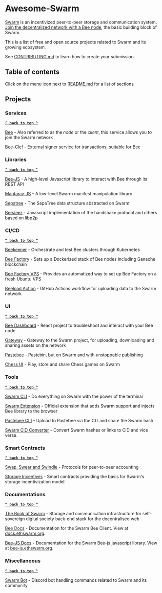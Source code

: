 # Awesome-Swarm

[Swarm](https://www.ethswarm.org/) is an incentivized peer-to-peer storage and communication system. [Join the decentralized network with a Bee node](https://docs.ethswarm.org/docs/installation/quick-start), the basic building block of Swarm.

This is a list of free and open source projects related to Swarm and its growing ecosystem.

See [CONTRIBUTING.md](CONTRIBUTING.md) to learn how to create your submission.

## Table of contents

Click on the menu icon next to [README.md](#readme) for a list of sections

## Projects

### Services

**[`^ back to top ^`](#)**

[Bee](https://github.com/ethersphere/bee) - Also referred to as the _node_ or the _client_, this service allows you to join the Swarm network

[Bee-Clef](https://github.com/ethersphere/bee-clef) - External signer service for transactions, suitable for Bee

### Libraries

**[`^ back to top ^`](#)**

[Bee-JS](https://github.com/ethersphere/bee-js) - A high-level Javascript library to interact with Bee through its REST API

[Mantaray-JS](https://github.com/ethersphere/mantaray-js) - A low-level Swarm manifest manipulation library

[Sepatree](https://github.com/dr-chesster/sepatree) - The SepaTree data structure abstracted on Swarm

[BeeJeez](https://github.com/beejeez/beejeez) - Javascript implementation of the handshake protocol and others based on libp2p

### CI/CD

**[`^ back to top ^`](#)**

[Beekeeper](https://github.com/ethersphere/beekeeper) - Orchestrate and test Bee clusters through Kubernetes

[Bee Factory](https://github.com/ethersphere/bee-factory) - Sets up a Dockerized stack of Bee nodes including Ganache blockchain

[Bee Factory VPS](https://github.com/Cafe137/bee-factory-vps) - Provides an automatized way to set up Bee Factory on a fresh Ubuntu VPS

[Beeload Action](https://github.com/ethersphere/beeload-action) - GitHub Actions workflow for uploading data to the Swarm network

### UI

**[`^ back to top ^`](#)**

[Bee Dashboard](https://github.com/ethersphere/bee-dashboard) - React project to troubleshoot and interact with your Bee node

[Gateway](https://github.com/ethersphere/gateway) - Gateway to the Swarm project, for uploading, downloading and sharing assets on the network

[Pastebee](https://github.com/1up-digital/pastebee) - Pastebin, but on Swarm and with unstoppable publishing

[Chess UI](https://github.com/dr-chesster/chess-ui) - Play, store and share Chess games on Swarm

### Tools

**[`^ back to top ^`](#)**

[Swarm CLI](https://github.com/ethersphere/swarm-cli) - Do everything on Swarm with the power of the terminal

[Swarm Extension](https://github.com/ethersphere/swarm-extension) - Official extension that adds Swarm support and injects Bee library to the browser

[Pastebee CLI](https://github.com/AuHau/pastebee-cli) - Upload to Pastebee via the CLI and share the Swarm hash

[Swarm CID Converter](https://github.com/agazso/swarm-cid-converter) - Convert Swarm hashes or links to CID and vice versa.

### Smart Contracts

**[`^ back to top ^`](#)**

[Swap, Swear and Swindle](https://github.com/ethersphere/swap-swear-and-swindle) - Protocols for peer-to-peer accounting

[Storage Incentives](https://github.com/ethersphere/storage-incentives) - Smart contracts providing the basis for Swarm's storage incentivization model

### Documentations

**[`^ back to top ^`](#)**

[The Book of Swarm](https://docs.ethswarm.org/the-book-of-swarm.pdf) - Storage and communication infrastructure for self-sovereign digital society back-end stack for the decentralised web

[Bee Docs](https://github.com/ethersphere/bee-docs) - Documentation for the Swarm Bee Client. View at [docs.ethswarm.org](https://docs.ethswarm.org/docs/).

[Bee-JS Docs](https://github.com/ethersphere/bee-js-docs) - Documentation for the Swarm Bee-js javascript library. View at [bee-js.ethswarm.org](https://bee-js.ethswarm.org/docs/).

### Miscellaneous

**[`^ back to top ^`](#)**

[Swarm Bot](https://github.com/ethersphere/swarm-bot) - Discord bot handling commands related to Swarm and its community
